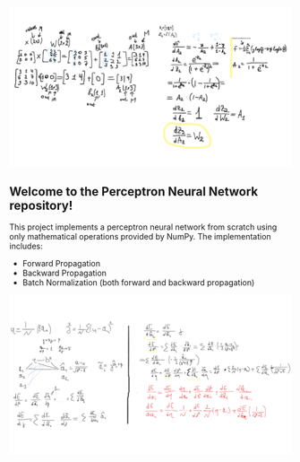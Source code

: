 <img src='Дизайн без названия.png'/>

## Welcome to the Perceptron Neural Network repository! 

This project implements a perceptron neural network from scratch using only mathematical operations provided by NumPy. The implementation includes:

- Forward Propagation
- Backward Propagation
- Batch Normalization (both forward and backward propagation)

<img src='justtemp (2).png'/>
